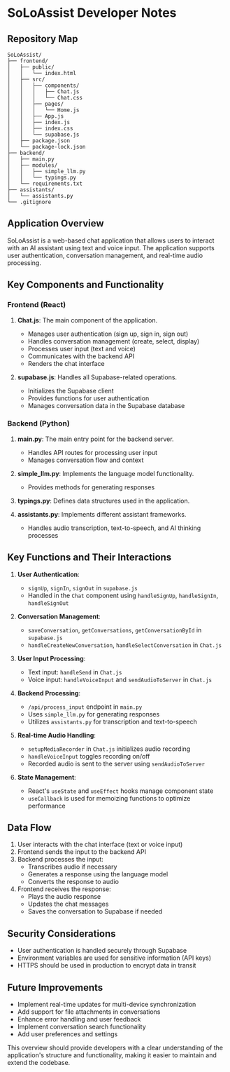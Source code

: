 # SoLoAssist Developer Notes

## Repository Map

```
SoLoAssist/
├── frontend/
│   ├── public/
│   │   └── index.html
│   ├── src/
│   │   ├── components/
│   │   │   ├── Chat.js
│   │   │   └── Chat.css
│   │   ├── pages/
│   │   │   └── Home.js
│   │   ├── App.js
│   │   ├── index.js
│   │   ├── index.css
│   │   └── supabase.js
│   ├── package.json
│   └── package-lock.json
├── backend/
│   ├── main.py
│   ├── modules/
│   │   ├── simple_llm.py
│   │   └── typings.py
│   └── requirements.txt
├── assistants/
│   └── assistants.py
└── .gitignore
```

## Application Overview

SoLoAssist is a web-based chat application that allows users to interact with an AI assistant using text and voice input. The application supports user authentication, conversation management, and real-time audio processing.

## Key Components and Functionality

### Frontend (React)

1. **Chat.js**: The main component of the application.
   - Manages user authentication (sign up, sign in, sign out)
   - Handles conversation management (create, select, display)
   - Processes user input (text and voice)
   - Communicates with the backend API
   - Renders the chat interface

2. **supabase.js**: Handles all Supabase-related operations.
   - Initializes the Supabase client
   - Provides functions for user authentication
   - Manages conversation data in the Supabase database

### Backend (Python)

1. **main.py**: The main entry point for the backend server.
   - Handles API routes for processing user input
   - Manages conversation flow and context

2. **simple_llm.py**: Implements the language model functionality.
   - Provides methods for generating responses

3. **typings.py**: Defines data structures used in the application.

4. **assistants.py**: Implements different assistant frameworks.
   - Handles audio transcription, text-to-speech, and AI thinking processes

## Key Functions and Their Interactions

1. **User Authentication**:
   - `signUp`, `signIn`, `signOut` in `supabase.js`
   - Handled in the `Chat` component using `handleSignUp`, `handleSignIn`, `handleSignOut`

2. **Conversation Management**:
   - `saveConversation`, `getConversations`, `getConversationById` in `supabase.js`
   - `handleCreateNewConversation`, `handleSelectConversation` in `Chat.js`

3. **User Input Processing**:
   - Text input: `handleSend` in `Chat.js`
   - Voice input: `handleVoiceInput` and `sendAudioToServer` in `Chat.js`

4. **Backend Processing**:
   - `/api/process_input` endpoint in `main.py`
   - Uses `simple_llm.py` for generating responses
   - Utilizes `assistants.py` for transcription and text-to-speech

5. **Real-time Audio Handling**:
   - `setupMediaRecorder` in `Chat.js` initializes audio recording
   - `handleVoiceInput` toggles recording on/off
   - Recorded audio is sent to the server using `sendAudioToServer`

6. **State Management**:
   - React's `useState` and `useEffect` hooks manage component state
   - `useCallback` is used for memoizing functions to optimize performance

## Data Flow

1. User interacts with the chat interface (text or voice input)
2. Frontend sends the input to the backend API
3. Backend processes the input:
   - Transcribes audio if necessary
   - Generates a response using the language model
   - Converts the response to audio
4. Frontend receives the response:
   - Plays the audio response
   - Updates the chat messages
   - Saves the conversation to Supabase if needed

## Security Considerations

- User authentication is handled securely through Supabase
- Environment variables are used for sensitive information (API keys)
- HTTPS should be used in production to encrypt data in transit

## Future Improvements

- Implement real-time updates for multi-device synchronization
- Add support for file attachments in conversations
- Enhance error handling and user feedback
- Implement conversation search functionality
- Add user preferences and settings

This overview should provide developers with a clear understanding of the application's structure and functionality, making it easier to maintain and extend the codebase.

